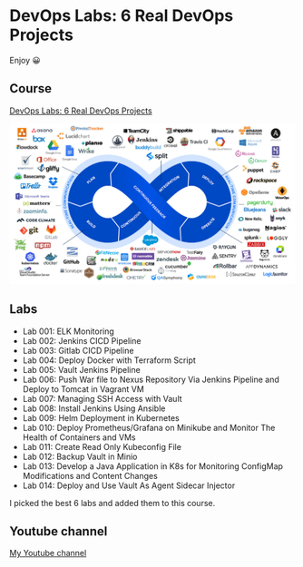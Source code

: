 # DevOps Labs: 6 Real DevOps Projects

Enjoy 😀

## Course

[DevOps Labs: 6 Real DevOps Projects](https://www.udemy.com/course/devops-labs-6-real-devops-projects/)

<a href="https://www.udemy.com/course/devops-labs-6-real-devops-projects/">![DevOps Labs: 6 Real DevOps Projects](image/course_image_6.jpg)</a>

## Labs

<!--
[Lab 001: ELK Monitoring](001-ELKMonitoring/README.md)

[Lab 002: Jenkins CICD Pipeline](002-JenkinsCICD/README.md)

[Lab 003: Gitlab CICD Pipeline](003-GitlabCICD/README.md)

[Lab 004: Deploy Docker with Terraform Script](004-TerraformDockerDeployment/README.md)

[Lab 005: Vault Jenkins Pipeline](005-VaultJenkinsCICD/README.md)

[Lab 006: Push War file to Nexus Repository Via Jenkins Pipeline and Deploy to Tomcat in Vagrant VM](006-NexusJenkinsVagrantCICD/README.md)
-->

- Lab 001: ELK Monitoring
- Lab 002: Jenkins CICD Pipeline
- Lab 003: Gitlab CICD Pipeline
- Lab 004: Deploy Docker with Terraform Script
- Lab 005: Vault Jenkins Pipeline
- Lab 006: Push War file to Nexus Repository Via Jenkins Pipeline and Deploy to Tomcat in Vagrant VM
- Lab 007: Managing SSH Access with Vault
- Lab 008: Install Jenkins Using Ansible
- Lab 009: Helm Deployment in Kubernetes
- Lab 010: Deploy Prometheus/Grafana on Minikube and Monitor The Health of Containers and VMs
- Lab 011: Create Read Only Kubeconfig File
- Lab 012: Backup Vault in Minio
- Lab 013: Develop a Java Application in K8s for Monitoring ConfigMap Modifications and Content Changes
- Lab 014: Deploy and Use Vault As Agent Sidecar Injector

I picked the best 6 labs and added them to this course.

## Youtube channel

[My Youtube channel](https://www.youtube.com/@devopswithbrian2283)
